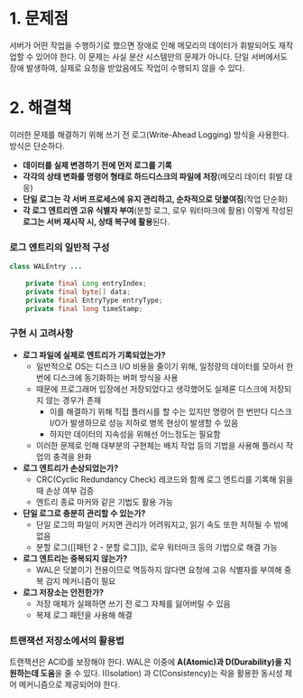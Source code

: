 # 1. 문제점
서버가 어떤 작업을 수행하기로 했으면 장애로 인해 메모리의 데이터가 휘발되어도 재작업할 수 있어야 한다. 
이 문제는 사실 분산 시스템만의 문제가 아니다. 
단일 서버에서도 장애 발생하여, 실제로 요청을 받았음에도 작업이 수행되지 않을 수 있다. 
# 2. 해결책
이러한 문제를 해결하기 위해 쓰기 전 로그(Write-Ahead Logging) 방식을 사용한다.
방식은 단순하다.
- **데이터를 실제 변경하기 전에 먼저 로그를 기록**
- **각각의 상태 변화를 명령어 형태로 하드디스크의 파일에 저장**(메모리 데이터 휘발 대응)
- **단일 로그는 각 서버 프로세스에 유지 관리하고, 순차적으로 덧붙여짐**(작업 단순화)
- **각 로그 엔트리엔 고유 식별자 부여**(분할 로그, 로우 워터마크에 활용)
이렇게 작성된 **로그는 서버 재시작 시, 상태 복구에 활용**된다.

### 로그 엔트리의 일반적 구성
```java
class WALEntry ... 
	
	private final Long entryIndex;
	private final byte[] data;
	private final EntryType entryType;
	private final long timeStamp;
```
### 구현 시 고려사항
- **로그 파일에 실제로 엔트리가 기록되었는가?**
	- 일반적으로 OS는 디스크 I/O 비용을 줄이기 위해, 일정량의 데이터를 모아서 한 번에 디스크에 동기화하는 버퍼 방식을 사용
	- 때문에 프로그래머 입장에선 저장되었다고 생각했어도 실제론 디스크에 저장되지 않는 경우가 존재
		- 이를 해결하기 위해 직접 플러시를 할 수는 있지만 명령어 한 번만다 디스크 I/O가 발생하므로 성능 저하로 병목 현상이 발생할 수 있음
		- 하지만 데이터의 지속성을 위해선 어느정도는 필요함
	- 이러한 문제로 인해 대부분의 구현체는 배치 작업 등의 기법을 사용해 플러시 작업의 충격을 완화
- **로그 엔트리가 손상되었는가?**
	- CRC(Cyclic Redundancy Check) 레코드와 함께 로그 엔트리를 기록해 읽을 때 손상 여부 검증
	- 엔트리 종료 마커와 같은 기법도 활용 가능
- **단일 로그로 충분히 관리할 수 있는가?**
	- 단일 로그의 파일이 커지면 관리가 어려워지고, 읽기 속도 또한 저하될 수 밖에 없음
	- 분할 로그([[패턴 2 - 분할 로그]]), 로우 워터마크 등의 기법으로 해결 가능
- **로그 엔트리는 중복되지 않는가?**
	- WAL은 덧붙이기 전용이므로 멱등하지 않다면 요청에 고유 식별자를 부여해 중복 감지 메커니즘이 필요
- **로그 저장소는 안전한가?**
	- 저장 매체가 실패하면 쓰기 전 로그 자체를 잃어버릴 수 있음
	- 복제 로그 패턴을 사용해 해결

### 트랜잭션 저장소에서의 활용법
트랜잭션은 ACID를 보장해야 한다.
WAL은 이중에 **A(Atomic)과 D(Durability)을 지원하는데 도움**을 줄 수 있다.
I(Isolation) 과 C(Consistency)는 락을 활용한 동시성 제어 메커니즘으로 제공되어야 한다.